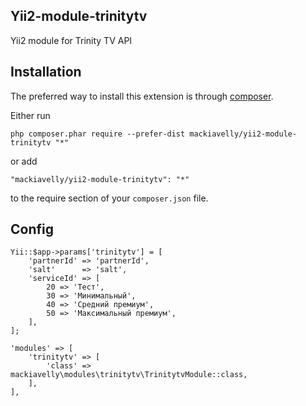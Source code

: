 Yii2-module-trinitytv
---------------------
Yii2 module for Trinity TV API


Installation
------------

The preferred way to install this extension is through [composer](http://getcomposer.org/download/).

Either run

```
php composer.phar require --prefer-dist mackiavelly/yii2-module-trinitytv "*"
```

or add

```
"mackiavelly/yii2-module-trinitytv": "*"
```

to the require section of your `composer.json` file.

Config
------

```
Yii::$app->params['trinitytv'] = [
	'partnerId' => 'partnerId',
	'salt'      => 'salt',
	'serviceId' => [
		20 => 'Тест',
		30 => 'Минимальный',
		40 => 'Средний премиум',
		50 => 'Максимальный премиум',
	],
];
```

```
'modules' => [
	'trinitytv' => [
		'class' => mackiavelly\modules\trinitytv\TrinitytvModule::class,
	],
],
```